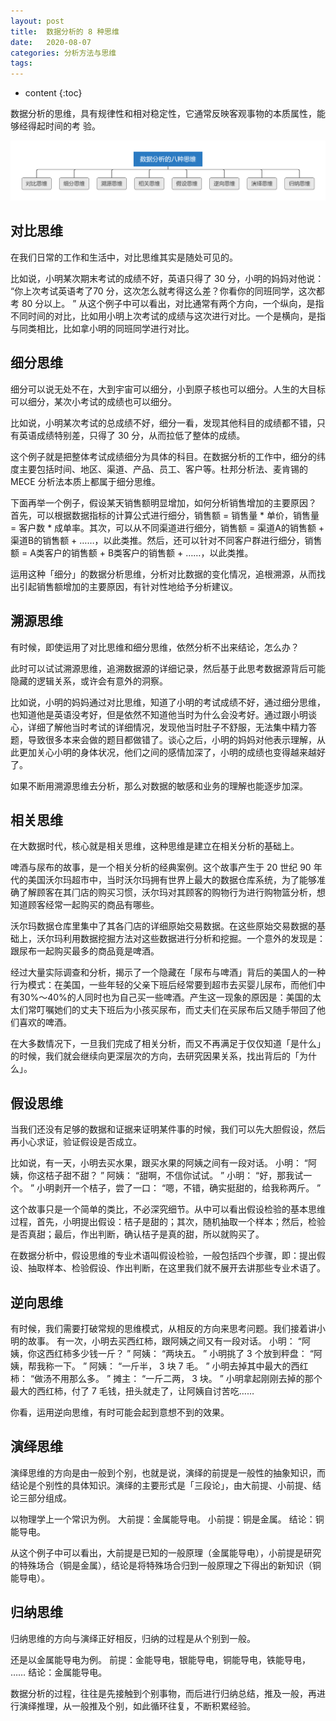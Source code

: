 ```yaml
---
layout: post
title:  数据分析的 8 种思维  
date:   2020-08-07
categories: 分析方法与思维
tags: 
---
```

* content
{:toc}


数据分析的思维，具有规律性和相对稳定性，它通常反映客观事物的本质属性，能够经得起时间的考
验。  

<center><img src="https://raw.githubusercontent.com/HG1227/image/master/img_tuchuang/20200808145244.png" alt="数据分析的八种思维" style="zoom:80%;" /></center>













## 对⽐思维  

在我们⽇常的⼯作和⽣活中，对⽐思维其实是随处可⻅的。

⽐如说，⼩明某次期末考试的成绩不好，英语只得了 30 分，⼩明的妈妈对他说： “你上次考试英语考了70 分，这次怎么就考得这么差？你看你的同班同学，这次都考 80 分以上。 ”
从这个例⼦中可以看出，对⽐通常有两个⽅向，⼀个纵向，是指不同时间的对⽐，⽐如⽤⼩明上次考试的成绩与这次进⾏对⽐。⼀个是横向，是指与同类相⽐，⽐如拿⼩明的同班同学进⾏对⽐。  

## 细分思维  

细分可以说⽆处不在，⼤到宇宙可以细分，⼩到原⼦核也可以细分。⼈⽣的⼤⽬标可以细分，某次⼩考试的成绩也可以细分。

⽐如说，⼩明某次考试的总成绩不好，细分⼀看，发现其他科⽬的成绩都不错，只有英语成绩特别差，只得了 30 分，从⽽拉低了整体的成绩。

这个例⼦就是把整体考试成绩细分为具体的科⽬。在数据分析的⼯作中，细分的纬度主要包括时间、地区、渠道、产品、员⼯、客户等。杜邦分析法、⻨肯锡的 MECE 分析法本质上都属于细分思维。

下⾯再举⼀个例⼦，假设某天销售额明显增加，如何分析销售增加的主要原因？
⾸先，可以根据数据指标的计算公式进⾏细分，销售额 = 销售量 * 单价，销售量 = 客户数 * 成单率。其次，可以从不同渠道进⾏细分，销售额 = 渠道A的销售额 + 渠道B的销售额 + ……，以此类推。然后，还可以针对不同客户群进⾏细分，销售额 = A类客户的销售额 + B类客户的销售额 + ……，以此类推。

运⽤这种「细分」的数据分析思维，分析对⽐数据的变化情况，追根溯源，从⽽找出引起销售额增加的主要原因，有针对性地给予分析建议。  

## 溯源思维  

有时候，即使运⽤了对⽐思维和细分思维，依然分析不出来结论，怎么办？

此时可以试试溯源思维，追溯数据源的详细记录，然后基于此思考数据源背后可能隐藏的逻辑关系，或许会有意外的洞察。

⽐如说，⼩明的妈妈通过对⽐思维，知道了⼩明的考试成绩不好，通过细分思维，也知道他是英语没考好，但是依然不知道他当时为什么会没考好。通过跟⼩明谈⼼，详细了解他当时考试的详细情况，发现他当时肚⼦不舒服，⽆法集中精⼒答题，导致很多本来会做的题⽬都做错了。谈⼼之后，⼩明的妈妈对他表示理解，从此更加关⼼⼩明的身体状况，他们之间的感情加深了，⼩明的成绩也变得越来越好了。

如果不断⽤溯源思维去分析，那么对数据的敏感和业务的理解也能逐步加深。  

## 相关思维  

在⼤数据时代，核⼼就是相关思维，这种思维是建⽴在相关分析的基础上。  

啤酒与尿布的故事，是⼀个相关分析的经典案例。这个故事产⽣于 20 世纪 90 年代的美国沃尔玛超市中，当时沃尔玛拥有世界上最⼤的数据仓库系统，为了能够准确了解顾客在其⻔店的购买习惯，沃尔玛对其顾客的购物⾏为进⾏购物篮分析，想知道顾客经常⼀起购买的商品有哪些。  

沃尔玛数据仓库⾥集中了其各⻔店的详细原始交易数据。在这些原始交易数据的基础上，沃尔玛利⽤数据挖掘⽅法对这些数据进⾏分析和挖掘。⼀个意外的发现是：跟尿布⼀起购买最多的商品竟是啤酒。  

经过⼤量实际调查和分析，揭示了⼀个隐藏在「尿布与啤酒」背后的美国⼈的⼀种⾏为模式：在美国，⼀些年轻的⽗亲下班后经常要到超市去买婴⼉尿布，⽽他们中有30%～40%的⼈同时也为⾃⼰买⼀些啤酒。产⽣这⼀现象的原因是：美国的太太们常叮嘱她们的丈夫下班后为⼩孩买尿布，⽽丈夫们在买尿布后⼜随⼿带回了他们喜欢的啤酒。  

在⼤多数情况下，⼀旦我们完成了相关分析，⽽⼜不再满⾜于仅仅知道「是什么」的时候，我们就会继续向更深层次的⽅向，去研究因果关系，找出背后的「为什么」。  

## 假设思维  

当我们还没有⾜够的数据和证据来证明某件事的时候，我们可以先⼤胆假设，然后再⼩⼼求证，验证假设是否成⽴。

⽐如说，有⼀天，⼩明去买⽔果，跟买⽔果的阿姨之间有⼀段对话。
⼩明： “阿姨，你这桔⼦甜不甜？ ”
阿姨： “甜啊，不信你试试。 ”
⼩明： “好，那我试⼀个。 ”
⼩明剥开⼀个桔⼦，尝了⼀⼝： “嗯，不错，确实挺甜的，给我称两⽄。 ”

这个故事只是⼀个简单的类⽐，不必深究细节。从中可以看出假设检验的基本思维过程，⾸先，⼩明提出假设：桔⼦是甜的；其次，随机抽取⼀个样本；然后，检验是否真甜；最后，作出判断，确认桔⼦是真的甜，所以就购买了。

在数据分析中，假设思维的专业术语叫假设检验，⼀般包括四个步骤，即：提出假设、抽取样本、检验假设、作出判断，在这⾥我们就不展开去讲那些专业术语了。  

## 逆向思维  

有时候，我们需要打破常规的思维模式，从相反的⽅向来思考问题。我们接着讲⼩明的故事。
有⼀次，⼩明去买⻄红柿，跟阿姨之间⼜有⼀段对话。
⼩明： “阿姨，你这⻄红柿多少钱⼀⽄？ ”
阿姨： “两块五。 ”
⼩明挑了 3 个放到秤盘： “阿姨，帮我称⼀下。 ”
阿姨： “⼀⽄半， 3 块 7 ⽑。 ”
⼩明去掉其中最⼤的⻄红柿： “做汤不⽤那么多。 ”
摊主： “⼀⽄⼆两， 3 块。 ”
⼩明拿起刚刚去掉的那个最⼤的⻄红柿，付了 7 ⽑钱，扭头就⾛了，让阿姨⾃讨苦吃……  

你看，运⽤逆向思维，有时可能会起到意想不到的效果。  

## 演绎思维  

演绎思维的⽅向是由⼀般到个别，也就是说，演绎的前提是⼀般性的抽象知识，⽽结论是个别性的具体知识。演绎的主要形式是「三段论」，由⼤前提、⼩前提、结论三部分组成。

以物理学上⼀个常识为例。
⼤前提：⾦属能导电。
⼩前提：铜是⾦属。
结论：铜能导电。

从这个例⼦中可以看出，⼤前提是已知的⼀般原理（⾦属能导电），⼩前提是研究的特殊场合（铜是⾦属），结论是将特殊场合归到⼀般原理之下得出的新知识（铜能导电）。  

## 归纳思维  

归纳思维的⽅向与演绎正好相反，归纳的过程是从个别到⼀般。

还是以⾦属能导电为例。
前提：⾦能导电，银能导电，铜能导电，铁能导电， ……
结论：⾦属能导电。

数据分析的过程，往往是先接触到个别事物，⽽后进⾏归纳总结，推及⼀般，再进⾏演绎推理，从⼀般推及个别，如此循环往复，不断积累经验。  